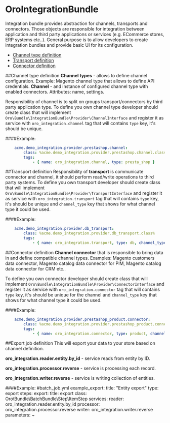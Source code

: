 OroIntegrationBundle
====================

Integration bundle provides abstraction for channels, transports and connectors. Those objects are responsible for
integration between application and third party applications or services (e.g. ECommerce stores, ERP systems etc..).
General purpose is to allow developers to create integration bundles and provide basic UI for its configuration.


- [Channel type definition](#channel-type-definition)
- [Transport definition](#transport-definition)
- [Connector definition](#connector-definition)



##Channel type definition
**Channel types** - allows to define channel configuration. Example: Magento channel type that allows to define API
credentials.
**Channel** - and instance of configured channel type with enabled connectors. Attributes: name, settings.

Responsibility of channel is to split on groups transport/connectors by third party application type.
To define you own channel type developer should create class that will implement
`Oro\Bundle\IntegrationBundle\Provider\ChannelInterface` and register it as service with `oro_integration.channel` tag
that will contains `type` key, it's should be unique.

####Example:
``` yaml
    acme.demo_integration.provider.prestashop.channel:
        class: %acme.demo_integration.provider.prestashop.channel.class%
        tags:
            - { name: oro_integration.channel, type: presta_shop }
```

##Transport definition
Responsibility of **transport** is communicate connector and channel, it should perform read/write operations to third
party systems.
To define you own transport developer should create class that will implement
`Oro\Bundle\IntegrationBundle\Provider\TransportInterface` and register it as service with `oro_integration.transport`
tag that will contains `type` key, it's should be unique and `channel_type` key that shows for what channel type it
could be used.

####Example:
``` yaml
    acme.demo_integration.provider.db_transport:
        class: %acme.demo_integration.provider.db_transport.class%
        tags:
            - { name: oro_integration.transport, type: db, channel_type: presta_shop }
```

##Connector definition
**Channel connector** that is responsible to bring data in and define compatible channel types. Examples: Magento
customers data connector, Magento catalog data connector for PIM, Magento catalog data connector for CRM etc..

To define you own connector developer should create class that will implement
`Oro\Bundle\IntegrationBundle\Provider\ConnectorInterface` and register it as service with `oro_integration.connector`
tag that will contains `type` key, it's should be unique for the channel and `channel_type` key that shows for what
channel type it could be used.

####Example:
``` yaml
    acme.demo_integration.provider.prestashop_product.connector:
        class: %acme.demo_integration.provider.prestashop_product.connector.class%
        tags:
            - { name: oro_integration.connector, type: product, channel_type: presta_shop }
```

##Export job definition
This will export your data to your store based on channel definition.

**oro_integration.reader.entity.by_id** - service reads from entity by ID.

**oro_integration.processor.reverse** - service is processing each record.

**oro_integration.writer.reverse** - service is writing collection of entities.

####Example:
    #batch_job.yml
    example_export:
        title: "Entity export"
        type:  export
        steps:
            export:
                title: export
                class: Oro\Bundle\BatchBundle\Step\ItemStep
                services:
                    reader:    oro_integration.reader.entity.by_id
                    processor: oro_integration.processor.reverse
                    writer:    oro_integration.writer.reverse
                parameters: ~
